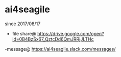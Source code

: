 # ai4seagile
 since 2017/08/17
 
- file share@
https://drive.google.com/open?id=0B4BzSx67_QztcDd6QmJRRjJLTHc

-message@
https://ai4seagile.slack.com/messages/

